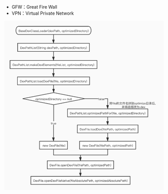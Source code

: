 * GFW：Great Fire Wall
* VPN：Virtual Private Network


![](https://github.com/gxd523/note/blob/master/pic/BaseDexClassLoader.png?raw=true)

